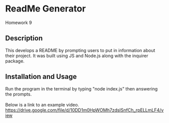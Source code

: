 # ReadMe Generator
Homework 9

## Description
This develops a README by prompting users to put in information about their project. It was built using JS and Node.js along with the inquirer package.

## Installation and Usage
Run the program in the terminal by typing "node index.js" then answering the prompts.</br></br>
Below is a link to an example video.</br>
https://drive.google.com/file/d/10DD1m0HpWOMh7zdsISnfCh_rpELLmLF4/view
